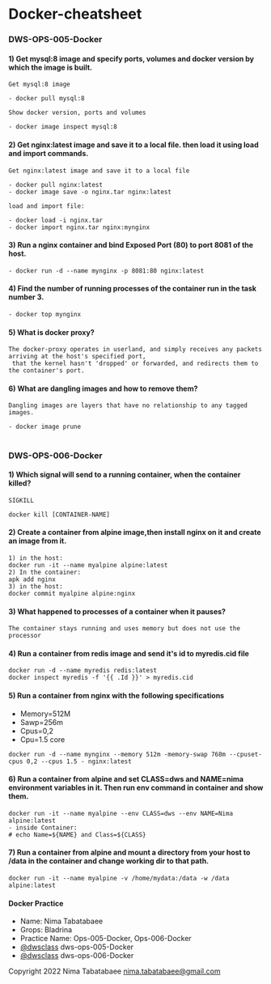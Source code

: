 # Docker-cheatsheet

### DWS-OPS-005-Docker

#### 1) Get mysql:8 image and specify ports, volumes and docker version by which the image is built.

```
Get mysql:8 image

- docker pull mysql:8

Show docker version, ports and volumes

- docker image inspect mysql:8
```

#### 2) Get nginx:latest image and save it to a local file. then load it using load and import commands.

```
Get nginx:latest image and save it to a local file

- docker pull nginx:latest
- docker image save -o nginx.tar nginx:latest

load and import file:

- docker load -i nginx.tar    
- docker import nginx.tar nginx:mynginx
```

#### 3) Run a nginx container and bind Exposed Port (80) to port 8081 of the host.

```
- docker run -d --name mynginx -p 8081:80 nginx:latest
```

#### 4) Find the number of running processes of the container run in the task number 3.

```
- docker top mynginx
```

#### 5) What is docker proxy?

```
The docker-proxy operates in userland, and simply receives any packets arriving at the host's specified port,
 that the kernel hasn't 'dropped' or forwarded, and redirects them to the container's port.
 ```
 
#### 6) What are dangling images and how to remove them?

```
Dangling images are layers that have no relationship to any tagged images.

- docker image prune
```

#
### DWS-OPS-006-Docker

#### 1) Which signal will send to a running container, when the container killed?

```
SIGKILL

docker kill [CONTAINER-NAME]
```

#### 2) Create a container from alpine image,then install nginx on it and create an image from it.

```
1) in the host: 
docker run -it --name myalpine alpine:latest 
2) In the container:
apk add nginx 
3) in the host: 
docker commit myalpine alpine:nginx
```

#### 3) What happened to processes of a container when it pauses?

```
The container stays running and uses memory but does not use the processor
```

#### 4) Run a container from redis image and send it's id to myredis.cid file

```
docker run -d --name myredis redis:latest
docker inspect myredis -f '{{ .Id }}' > myredis.cid
```

#### 5) Run a container from nginx with the following specifications
- Memory=512M
- Sawp=256m
- Cpus=0,2
- Cpu=1.5 core


```
docker run -d --name mynginx --memory 512m -memory-swap 768m --cpuset-cpus 0,2 --cpus 1.5 - nginx:latest
```

#### 6) Run a container from alpine and set CLASS=dws and NAME=nima environment variables in it. Then run env command in container and show them.

```
docker run -it --name myalpine --env CLASS=dws --env NAME=Nima alpine:latest
- inside Container:
# echo Name=${NAME} and Class=${CLASS}
``` 

#### 7) Run a container from alpine and mount a directory from your host to /data in the container and change working dir to that path.

```
docker run -it --name myalpine -v /home/mydata:/data -w /data alpine:latest
```

#### Docker Practice
- Name: Nima Tabatabaee
- Grops: Bladrina
- Practice Name: Ops-005-Docker,
                 Ops-006-Docker
- [@dwsclass](https://github.com/dwsclass) dws-ops-005-Docker
- [@dwsclass](https://github.com/dwsclass) dws-ops-006-Docker

Copyright 2022 Nima Tabatabaee <nima.tabatabaee@gmail.com>
